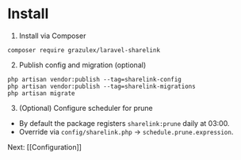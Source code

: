# Install

1) Install via Composer
```
composer require grazulex/laravel-sharelink
```

2) Publish config and migration (optional)
```
php artisan vendor:publish --tag=sharelink-config
php artisan vendor:publish --tag=sharelink-migrations
php artisan migrate
```

3) (Optional) Configure scheduler for prune
- By default the package registers `sharelink:prune` daily at 03:00.
- Override via `config/sharelink.php` -> `schedule.prune.expression`.

Next: [[Configuration]]
